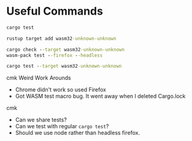 # Useful Commands

```cmd
cargo test

rustup target add wasm32-unknown-unknown

cargo check --target wasm32-unknown-unknown
wasm-pack test --firefox --headless 

cargo test --target wasm32-unknown-unknown 
```

cmk Weird Work Arounds

* Chrome didn't work so used Firefox
* Got WASM test macro bug. It went away when I deleted Cargo.lock

cmk

* Can we share tests?
* Can we test with regular `cargo test`?
* Should we use node rather than headless firefox.